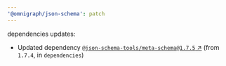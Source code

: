```yaml
---
'@omnigraph/json-schema': patch
---
```


dependencies updates:

- Updated dependency
  [`@json-schema-tools/meta-schema@1.7.5` ↗︎](https://www.npmjs.com/package/@json-schema-tools/meta-schema/v/1.7.5)
  (from `1.7.4`, in `dependencies`)
